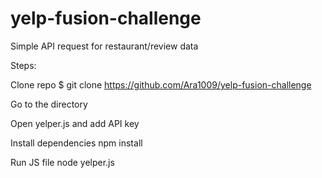 # yelp-fusion-challenge
Simple API request for restaurant/review data
  
Steps:

  Clone repo
    $ git clone https://github.com/Ara1009/yelp-fusion-challenge

  Go to the directory

  Open yelper.js and add API key

  Install dependencies
    npm install

  Run JS file
    node yelper.js
